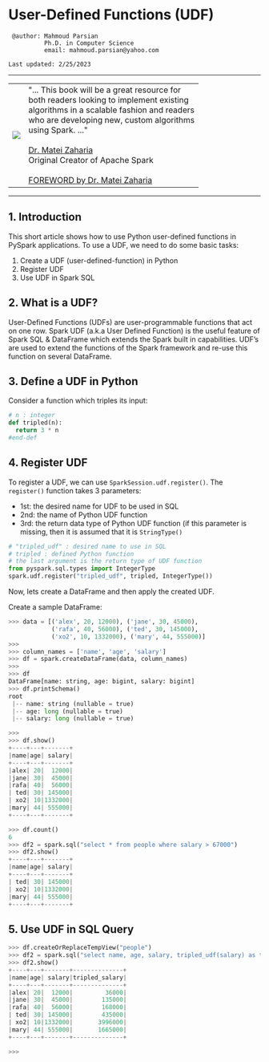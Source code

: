 # User-Defined Functions (UDF)


     @author: Mahmoud Parsian
              Ph.D. in Computer Science
              email: mahmoud.parsian@yahoo.com
              
	Last updated: 2/25/2023

----------

<table>
<tr>
<td>
<a href="https://www.oreilly.com/library/view/data-algorithms-with/9781492082378/">
<img src="https://learning.oreilly.com/library/cover/9781492082378/250w/">
</a>
</td>
<td>
"... This  book  will be a  great resource for <br>
both readers looking  to  implement  existing <br>
algorithms in a scalable fashion and readers <br>
who are developing new, custom algorithms  <br>
using Spark. ..." <br>
<br>
<a href="https://cs.stanford.edu/people/matei/">Dr. Matei Zaharia</a><br>
Original Creator of Apache Spark <br>
<br>
<a href="https://github.com/mahmoudparsian/data-algorithms-with-spark/blob/master/docs/FOREWORD_by_Dr_Matei_Zaharia.md">FOREWORD by Dr. Matei Zaharia</a><br>
</td>
</tr>   
</table>

-----------

## 1. Introduction

This short article shows how to use Python 
user-defined functions in PySpark applications. 
To use a UDF, we need to do some basic tasks:

1. Create a UDF (user-defined-function) in Python
2. Register UDF
3. Use UDF in Spark SQL


## 2. What is a UDF?
User-Defined Functions (UDFs) are user-programmable 
functions that act on one row. Spark UDF (a.k.a User 
Defined Function) is the useful feature of Spark SQL 
& DataFrame which extends the Spark built in 
capabilities. UDF’s are used to extend the functions 
of the Spark framework and re-use this function on 
several DataFrame. 


## 3. Define a UDF in Python

Consider a function which triples its input:

~~~python
# n : integer
def tripled(n):
  return 3 * n
#end-def
~~~

## 4. Register UDF

To register a UDF, we can use `SparkSession.udf.register()`.
The `register()` function takes 3 parameters:

* 1st: the desired name for UDF to be used in SQL
* 2nd: the name of Python UDF function
* 3rd: the return data type of  Python UDF function (if this parameter is missing, then it is assumed that it is `StringType()`

~~~python
# "tripled_udf" : desired name to use in SQL
# tripled : defined Python function
# the last argument is the return type of UDF function
from pyspark.sql.types import IntegerType
spark.udf.register("tripled_udf", tripled, IntegerType())
~~~

Now, lets create a DataFrame and then apply the created UDF.

Create a sample DataFrame:

~~~python
>>> data = [('alex', 20, 12000), ('jane', 30, 45000), 
            ('rafa', 40, 56000), ('ted', 30, 145000), 
            ('xo2', 10, 1332000), ('mary', 44, 555000)]
>>>
>>> column_names = ['name', 'age', 'salary']
>>> df = spark.createDataFrame(data, column_names)
>>>
>>> df
DataFrame[name: string, age: bigint, salary: bigint]
>>> df.printSchema()
root
 |-- name: string (nullable = true)
 |-- age: long (nullable = true)
 |-- salary: long (nullable = true)

>>>
>>> df.show()
+----+---+-------+
|name|age| salary|
+----+---+-------+
|alex| 20|  12000|
|jane| 30|  45000|
|rafa| 40|  56000|
| ted| 30| 145000|
| xo2| 10|1332000|
|mary| 44| 555000|
+----+---+-------+

>>> df.count()
6
>>> df2 = spark.sql("select * from people where salary > 67000")
>>> df2.show()
+----+---+-------+
|name|age| salary|
+----+---+-------+
| ted| 30| 145000|
| xo2| 10|1332000|
|mary| 44| 555000|
+----+---+-------+
~~~

## 5. Use UDF in SQL Query

~~~python
>>> df.createOrReplaceTempView("people")
>>> df2 = spark.sql("select name, age, salary, tripled_udf(salary) as tripled_salary from people")
>>> df2.show()
+----+---+-------+--------------+
|name|age| salary|tripled_salary|
+----+---+-------+--------------+
|alex| 20|  12000|         36000|
|jane| 30|  45000|        135000|
|rafa| 40|  56000|        168000|
| ted| 30| 145000|        435000|
| xo2| 10|1332000|       3996000|
|mary| 44| 555000|       1665000|
+----+---+-------+--------------+

>>>
~~~

